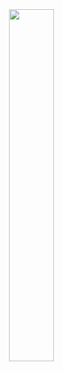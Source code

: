 <div align=center><img src="https://timemachine-blog.oss-cn-beijing.aliyuncs.com/img/biandousichaorou.jpg" width="40%" height="40%"></div>